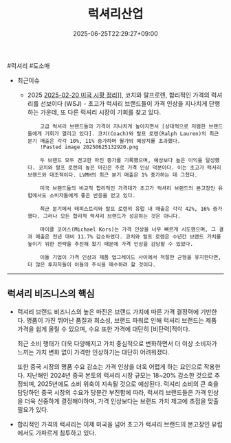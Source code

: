 ﻿---
title: "럭셔리산업"
date: 2025-06-25T22:29:27+09:00
lastmod: 2025-06-25T22:29:27+09:00
type: docs
sidebar:
  open: true
weight: 2
---
<div style="display:none">
  <meta property="article:published_time" content="2025-06-25T13:29:27Z" />
  <meta property="article:modified_time" content="2025-06-25T13:29:27Z" />
</div>
#럭셔리 #도소매 

- 최근이슈 
	- 2025
		[2025-02-20 미국 시황 정리](/daily-summary/2025-02-20-미국-시황-정리/)]], 코치와 랄프로렌, 합리적인 가격의 럭셔리를 선보이다 (WSJ)
			- 초고가 럭셔리 브랜드들이 가격 인상을 지나치게 단행하는 가운데, 또 다른 럭셔리 시장이 기회를 찾고 있다. 
			  
			  고급 럭셔리 브랜드들의 가격이 지나치게 높아지면서 [상대적으로 저렴한 브랜드들에게 기회가 열리고 있다]. 코치(Coach)와 랄프 로렌(Ralph Lauren)의 최근 분기 매출은 각각 10%, 11% 증가하며 월가의 예상치를 초과했다. 
			  !Pasted image 20250625132920.png
			  
			  두 브랜드 모두 견고한 마진 증가를 기록했으며, 예상보다 높은 이익을 달성했다. 코치와 랄프 로렌의 높은 마진은 주로 가격 인상 덕분이다. 이는 초고가 럭셔리 브랜드와 대조적이다. LVMH의 최근 분기 매출은 1% 증가하는 데 그쳤다.
			  
			  미국 브랜드들의 비교적 합리적인 가격대가 초고가 럭셔리 브랜드의 본고장인 유럽에서도 소비자들에게 좋은 반응을 얻고 있다. 
			  
			  최근 분기에서 태피스트리와 랄프 로렌의 유럽 내 매출은 각각 42%, 16% 증가했다. 그러나 모든 합리적 럭셔리 브랜드가 성공하는 것은 아니다. 
			  
			  마이클 코어스(Michael Kors)는 가격 인상을 너무 빠르게 시도했으며, 그 결과 매출은 전년 대비 11.7% 감소하였다. 코치와 랄프 로렌은 수년간 브랜드 가치를 높이기 위한 전략을 추진해 왔기 때문에 가격 인상을 감당할 수 있었다. 
			  
			  이들 기업이 가격 인상과 제품 업그레이드 사이에서 적절한 균형을 유지한다면, 더 많은 투자자들이 이들의 주식을 매수하려 할 것이다.

---
## 럭셔리 비즈니스의 핵심

- 럭셔리 브랜드 비즈니스의 높은 마진은 브랜드 가치에 따른 가격 결정력에 기반한다. 명품이 가진 뛰어난 품질과 희소성, 브랜드 파워로 인해 럭셔리 브랜드는 제품 가격을 쉽게 올릴 수 있으며, 수요 또한 가격에 대단히 [비탄력]적이다.
  
  최근 소비 행태가 더욱 다양해지고 가치 중심적으로 변화하면서 더 이상 소비자가 느끼는 가치 변화 없이 가격만 인상하기는 대단히 어려워졌다.
  
  또한 중국 시장의 명품 수요 감소는 가격 인상을 더욱 어렵게 하는 요인으로 작용한다. 지난해인 2024년 중국 본토의 럭셔리 시장 규모는 18~20% 감소한 것으로 추정되며, 2025년에도 소비 위축이 지속될 것으로 예상된다. 럭셔리 소비의 큰 축을 담당하던 중국 시장의 수요가 당분간 부진함에 따라, 럭셔리 브랜드들은 가격 인상을 더욱 신중하게 결정해야하며, 가격 인상보다는 브랜드 가치 제고에 초점을 맞출 필요가 있다.
  
- 합리적인 가격의 럭셔리는 이제 미국을 넘어 초고가 럭셔리 브랜드의 본고장인 유럽에서도 가파르게 침투하고 있다.
